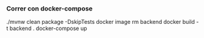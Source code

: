 ### Correr con docker-compose

./mvnw clean package -DskipTests
docker image rm backend
docker build -t backend .
docker-compose up
